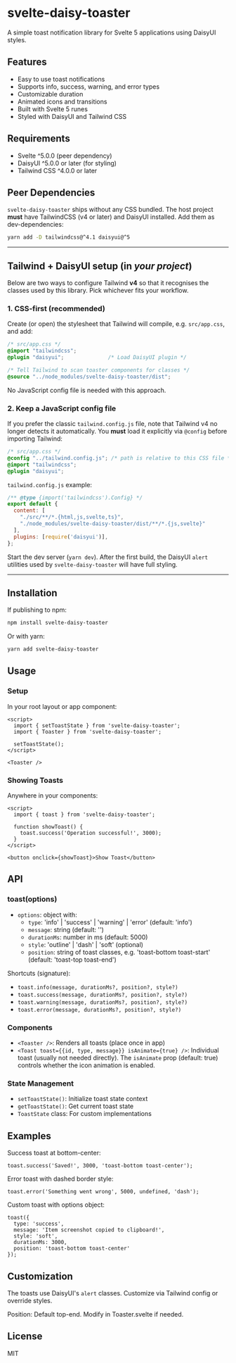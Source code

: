 # svelte-daisy-toaster

A simple toast notification library for Svelte 5 applications using DaisyUI styles.

## Features
- Easy to use toast notifications
- Supports info, success, warning, and error types
- Customizable duration
- Animated icons and transitions
- Built with Svelte 5 runes
- Styled with DaisyUI and Tailwind CSS

## Requirements
- Svelte ^5.0.0 (peer dependency)
- DaisyUI ^5.0.0 or later (for styling)
- Tailwind CSS ^4.0.0 or later

## Peer Dependencies

`svelte-daisy-toaster` ships without any CSS bundled. The host project **must** have TailwindCSS (v4 or later) and DaisyUI installed. Add them as dev-dependencies:

```bash
yarn add -D tailwindcss@^4.1 daisyui@^5
```

---

## Tailwind + DaisyUI setup (in _your project_)

Below are two ways to configure Tailwind **v4** so that it recognises the classes used by this library. Pick whichever fits your workflow.

### 1. CSS-first (recommended)

Create (or open) the stylesheet that Tailwind will compile, e.g. `src/app.css`, and add:

```css
/* src/app.css */
@import "tailwindcss";
@plugin "daisyui";              /* Load DaisyUI plugin */

/* Tell Tailwind to scan toaster components for classes */
@source "../node_modules/svelte-daisy-toaster/dist";
```

No JavaScript config file is needed with this approach.

### 2. Keep a JavaScript config file

If you prefer the classic `tailwind.config.js` file, note that Tailwind v4 no longer detects it automatically. You **must** load it explicitly via `@config` before importing Tailwind:

```css
/* src/app.css */
@config "../tailwind.config.js"; /* path is relative to this CSS file */
@import "tailwindcss";
@plugin "daisyui";
```

`tailwind.config.js` example:

```js
/** @type {import('tailwindcss').Config} */
export default {
  content: [
    "./src/**/*.{html,js,svelte,ts}",
    "./node_modules/svelte-daisy-toaster/dist/**/*.{js,svelte}"
  ],
  plugins: [require('daisyui')],
};
```

Start the dev server (`yarn dev`). After the first build, the DaisyUI `alert` utilities used by `svelte-daisy-toaster` will have full styling.

---

## Installation

If publishing to npm:

```bash
npm install svelte-daisy-toaster
```

Or with yarn:

```bash
yarn add svelte-daisy-toaster
```

## Usage

### Setup
In your root layout or app component:

```svelte
<script>
  import { setToastState } from 'svelte-daisy-toaster';
  import { Toaster } from 'svelte-daisy-toaster';

  setToastState();
</script>

<Toaster />
```

### Showing Toasts
Anywhere in your components:

```svelte
<script>
  import { toast } from 'svelte-daisy-toaster';

  function showToast() {
    toast.success('Operation successful!', 3000);
  }
</script>

<button onclick={showToast}>Show Toast</button>
```

## API

### toast(options)
- `options`: object with:
  - `type`: 'info' | 'success' | 'warning' | 'error' (default: 'info')
  - `message`: string (default: '')
  - `durationMs`: number in ms (default: 5000)
  - `style`: 'outline' | 'dash' | 'soft' (optional)
  - `position`: string of toast classes, e.g. 'toast-bottom toast-start' (default: 'toast-top toast-end')

Shortcuts (signature):
- `toast.info(message, durationMs?, position?, style?)`
- `toast.success(message, durationMs?, position?, style?)`
- `toast.warning(message, durationMs?, position?, style?)`
- `toast.error(message, durationMs?, position?, style?)`

### Components
- `<Toaster />`: Renders all toasts (place once in app)
- `<Toast toast={{id, type, message}} isAnimate={true} />`: Individual toast (usually not needed directly). The `isAnimate` prop (default: true) controls whether the icon animation is enabled.

### State Management
- `setToastState()`: Initialize toast state context
- `getToastState()`: Get current toast state
- `ToastState` class: For custom implementations

## Examples

Success toast at bottom-center:
```svelte
toast.success('Saved!', 3000, 'toast-bottom toast-center');
```

Error toast with dashed border style:
```svelte
toast.error('Something went wrong', 5000, undefined, 'dash');
```

Custom toast with options object:
```svelte
toast({
  type: 'success',
  message: 'Item screenshot copied to clipboard!',
  style: 'soft',
  durationMs: 3000,
  position: 'toast-bottom toast-center'
});
```

## Customization
The toasts use DaisyUI's `alert` classes. Customize via Tailwind config or override styles.

Position: Default top-end. Modify in Toaster.svelte if needed.

## License
MIT 
